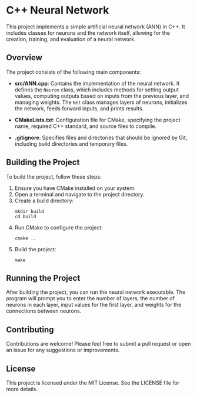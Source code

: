 # C++ Neural Network

This project implements a simple artificial neural network (ANN) in C++. It includes classes for neurons and the network itself, allowing for the creation, training, and evaluation of a neural network.

## Overview

The project consists of the following main components:

- **src/ANN.cpp**: Contains the implementation of the neural network. It defines the `Neuron` class, which includes methods for setting output values, computing outputs based on inputs from the previous layer, and managing weights. The `Net` class manages layers of neurons, initializes the network, feeds forward inputs, and prints results.

- **CMakeLists.txt**: Configuration file for CMake, specifying the project name, required C++ standard, and source files to compile.

- **.gitignore**: Specifies files and directories that should be ignored by Git, including build directories and temporary files.

## Building the Project

To build the project, follow these steps:

1. Ensure you have CMake installed on your system.
2. Open a terminal and navigate to the project directory.
3. Create a build directory:
   ```
   mkdir build
   cd build
   ```
4. Run CMake to configure the project:
   ```
   cmake ..
   ```
5. Build the project:
   ```
   make
   ```

## Running the Project

After building the project, you can run the neural network executable. The program will prompt you to enter the number of layers, the number of neurons in each layer, input values for the first layer, and weights for the connections between neurons.

## Contributing

Contributions are welcome! Please feel free to submit a pull request or open an issue for any suggestions or improvements.

## License

This project is licensed under the MIT License. See the LICENSE file for more details.